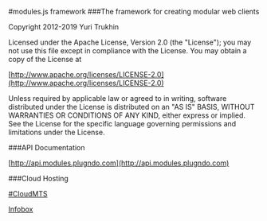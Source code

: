 #modules.js framework
###The framework for creating modular web clients

Copyright 2012-2019 Yuri Trukhin

Licensed under the Apache License, Version 2.0 (the "License");
you may not use this file except in compliance with the License.
You may obtain a copy of the License at

[http://www.apache.org/licenses/LICENSE-2.0](http://www.apache.org/licenses/LICENSE-2.0)

Unless required by applicable law or agreed to in writing, software
distributed under the License is distributed on an "AS IS" BASIS,
WITHOUT WARRANTIES OR CONDITIONS OF ANY KIND, either express or implied.
See the License for the specific language governing permissions and
limitations under the License.

###API Documentation

[http://api.modules.plugndo.com](http://api.modules.plugndo.com)

###Cloud Hosting

[#CloudMTS](https://cloud.mts.ru)

[Infobox](https://infobox.ru)
